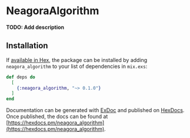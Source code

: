 # NeagoraAlgorithm

**TODO: Add description**

## Installation

If [available in Hex](https://hex.pm/docs/publish), the package can be installed
by adding `neagora_algorithm` to your list of dependencies in `mix.exs`:

```elixir
def deps do
  [
    {:neagora_algorithm, "~> 0.1.0"}
  ]
end
```

Documentation can be generated with [ExDoc](https://github.com/elixir-lang/ex_doc)
and published on [HexDocs](https://hexdocs.pm). Once published, the docs can
be found at [https://hexdocs.pm/neagora_algorithm](https://hexdocs.pm/neagora_algorithm).

